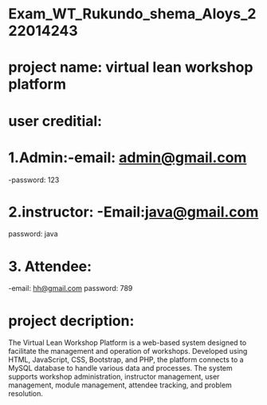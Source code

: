 # Exam_WT_Rukundo_shema_Aloys_222014243
# project name: virtual lean workshop platform
# user creditial:
# 1.Admin:-email: admin@gmail.com
-password: 123
# 2.instructor: -Email:java@gmail.com
password: java
# 3. Attendee:
-email: hh@gmail.com
password: 789
# project decription:
The Virtual Lean Workshop Platform is a web-based system designed to facilitate the 
management and operation of workshops. Developed using HTML, JavaScript, CSS, 
Bootstrap, and PHP, the platform connects to a MySQL database to handle various data 
and processes. The system supports workshop administration, instructor management, 
user management, module management, attendee tracking, and problem resolution.




